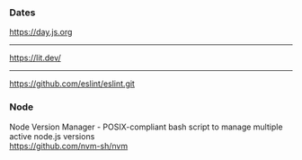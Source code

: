 ### Dates

https://day.js.org

--- 

https://lit.dev/


---

https://github.com/eslint/eslint.git



### Node

Node Version Manager - POSIX-compliant bash script to manage multiple active node.js versions 
<br>
https://github.com/nvm-sh/nvm
